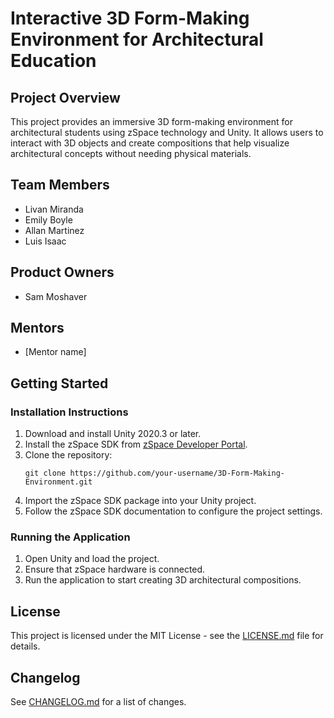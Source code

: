 # Interactive 3D Form-Making Environment for Architectural Education

## Project Overview
This project provides an immersive 3D form-making environment for architectural students using zSpace technology and Unity. It allows users to interact with 3D objects and create compositions that help visualize architectural concepts without needing physical materials.

## Team Members
- Livan Miranda
- Emily Boyle
- Allan Martinez
- Luis Isaac

## Product Owners
- Sam Moshaver

## Mentors
- [Mentor name]

## Getting Started

### Installation Instructions
1. Download and install Unity 2020.3 or later.
2. Install the zSpace SDK from [zSpace Developer Portal](https://developer.zspace.com/).
3. Clone the repository:  
    ```
    git clone https://github.com/your-username/3D-Form-Making-Environment.git
    ```
4. Import the zSpace SDK package into your Unity project.
5. Follow the zSpace SDK documentation to configure the project settings.

### Running the Application
1. Open Unity and load the project.
2. Ensure that zSpace hardware is connected.
3. Run the application to start creating 3D architectural compositions.

## License
This project is licensed under the MIT License - see the [LICENSE.md](LICENSE.md) file for details.

## Changelog
See [CHANGELOG.md](CHANGELOG.md) for a list of changes.
